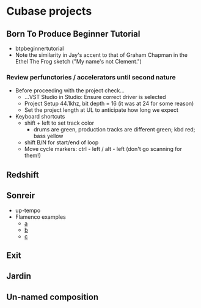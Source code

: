 # Cubase projects

## Born To Produce Beginner Tutorial 

* btpbeginnertutorial
* Note the similarity in Jay's accent to that of Graham Chapman in the Ethel The Frog sketch ("My name's not Clement.")

### Review perfunctories / accelerators until second nature

* Before proceeding with the project check...
  * ...VST Studio in Studio: Ensure correct driver is selected
  * Project Setup 44.1khz, bit depth = 16 (it was at 24 for some reason)
  * Set the project length at UL to anticipate how long we expect
* Keyboard shortcuts 
  * shift + left to set track color
    * drums are green, production tracks are different green; kbd red; bass yellow
  * shift B/N for start/end of loop
  * Move cycle markers: ctrl - left / alt - left (don't go scanning for them!)


## Redshift

## Sonreir

- up-tempo
- Flamenco examples 
  - [a](https://youtu.be/yliXnfftN50)
  - [b](https://youtu.be/IsDo7wg5bb4)
  - [c](https://youtu.be/XYgTkW4WK80)

## Exit

## Jardin

## Un-named composition




